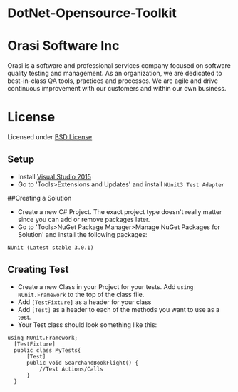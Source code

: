# DotNet-Opensource-Toolkit

# Orasi Software Inc
Orasi is a software and professional services company focused on software quality testing and management.  As an organization, we are dedicated to best-in-class QA tools, practices and processes. We are agile and drive continuous improvement with our customers and within our own business.

# License
Licensed under [BSD License](https://github.com/Orasi/Ruby-Opensource-Toolkit/blob/master/License)

## Setup
* Install [Visual Studio 2015](https://www.visualstudio.com/downloads/download-visual-studio-vs)
* Go to 'Tools>Extensions and Updates' and install `NUnit3 Test Adapter`

##Creating a Solution
* Create a new C# Project.  The exact project type doesn't really matter since you can add or remove packages later.
* Go to 'Tools>NuGet Package Manager>Manage NuGet Packages for Solution' and install the following packages:
```
NUnit (Latest stable 3.0.1)
```

## Creating Test
* Create a new Class in your Project for your tests.  Add `using NUnit.Framework` to the top of the class file.
* Add `[TestFixture]` as a header for your class
* Add `[Test]` as a header to each of the methods you want to use as a test.
* Your Test class should look something like this:
```
using NUnit.Framework;
  [TestFixture]
  public class MyTests{
      [Test]
      public void SearchandBookFlight() {
          //Test Actions/Calls
      }
  }
```
